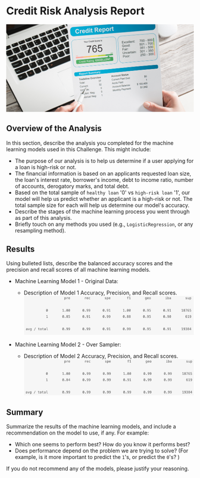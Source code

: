 # Credit Risk Analysis Report
![machinelearning](images/credit_report.jpg)

## Overview of the Analysis

In this section, describe the analysis you completed for the machine learning models used in this Challenge. This might include:

* The purpose of our analysis is to help us determine if a user applying for a loan is high-risk or not.
* The financial information is based on an applicants requested loan size, the loan's interest rate, borrower's income, debt to income ratio, number of accounts, derogatory marks, and total debt.
* Based on the total sample of `healthy loan` '0' vs `high-risk loan` '1', our model will help us predict whether an applicant is a high-risk or not.  The total sample size for each will help us determine our model's accuracy.
* Describe the stages of the machine learning process you went through as part of this analysis.
* Briefly touch on any methods you used (e.g., `LogisticRegression`, or any resampling method).

## Results

Using bulleted lists, describe the balanced accuracy scores and the precision and recall scores of all machine learning models.

* Machine Learning Model 1 - Original Data:
  * Description of Model 1 Accuracy, Precision, and Recall scores.
![original](images/original_report.jpg)


* Machine Learning Model 2 - Over Sampler:
  * Description of Model 2 Accuracy, Precision, and Recall scores.
![imbalanced](images/imbalanced_report.jpg)

## Summary

Summarize the results of the machine learning models, and include a recommendation on the model to use, if any. For example:
* Which one seems to perform best? How do you know it performs best?
* Does performance depend on the problem we are trying to solve? (For example, is it more important to predict the `1`'s, or predict the `0`'s? )

If you do not recommend any of the models, please justify your reasoning.
